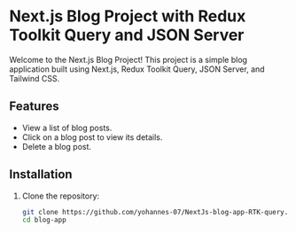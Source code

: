 # Next.js Blog Project with Redux Toolkit Query and JSON Server

Welcome to the Next.js Blog Project! This project is a simple blog application built using Next.js, Redux Toolkit Query, JSON Server, and Tailwind CSS.

## Features

- View a list of blog posts.
- Click on a blog post to view its details.
- Delete a blog post.

## Installation

1. Clone the repository:

   ```bash
   git clone https://github.com/yohannes-07/NextJs-blog-app-RTK-query.git
   cd blog-app